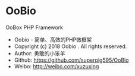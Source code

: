 # OoBio
OoBox PHP Framework

 * Oobio - 简单、高效的PHP微框架
 * Copyright (c) 2018 Oobio . All rights reserved.
 * Author: 勇敢的小笨羊
 * Github: https://github.com/superpig595/OoBio
 * Weibo: http://weibo.com/xuzuxing
 